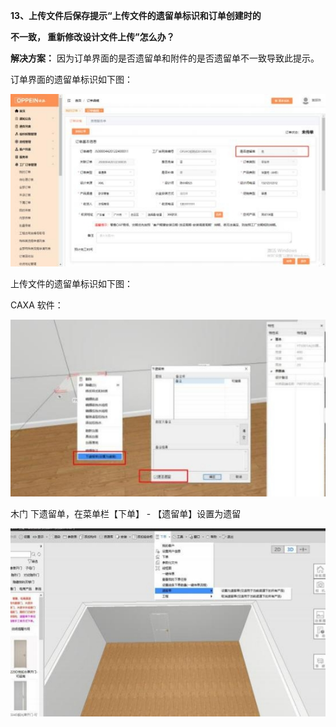 <a name="bookmark13"></a>**13、上传文件后保存提示“上传文件的遗留单标识和订单创建时的**

**不一致， 重新修改设计文件上传”怎么办？**

**解决方案：** 因为订单界面的是否遗留单和附件的是否遗留单不一致导致此提示。

订单界面的遗留单标识如下图：


![](Aspose.Words.2610f736-33b8-47be-9919-fb6e541eee67.018.jpeg)

上传文件的遗留单标识如下图：



CAXA 软件：

![](Aspose.Words.2610f736-33b8-47be-9919-fb6e541eee67.019.jpeg)

木门 下遗留单，在菜单栏【下单】  -  【遗留单】设置为遗留


![](Aspose.Words.2610f736-33b8-47be-9919-fb6e541eee67.020.jpeg)

